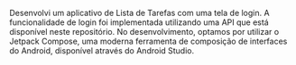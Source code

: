 Desenvolvi um aplicativo de Lista de Tarefas com uma tela de login. 
A funcionalidade de login foi implementada utilizando uma API que está disponível neste repositório.
No desenvolvimento, optamos por utilizar o Jetpack Compose, uma moderna ferramenta de composição de interfaces do Android, disponível através do Android Studio.
